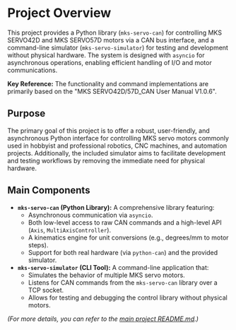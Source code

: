 # Project Overview

This project provides a Python library (`mks-servo-can`) for controlling MKS SERVO42D and MKS SERVO57D motors via a CAN bus interface, and a command-line simulator (`mks-servo-simulator`) for testing and development without physical hardware. The system is designed with `asyncio` for asynchronous operations, enabling efficient handling of I/O and motor communications.

**Key Reference:** The functionality and command implementations are primarily based on the "MKS SERVO42D/57D_CAN User Manual V1.0.6".

## Purpose

The primary goal of this project is to offer a robust, user-friendly, and asynchronous Python interface for controlling MKS servo motors commonly used in hobbyist and professional robotics, CNC machines, and automation projects. Additionally, the included simulator aims to facilitate development and testing workflows by removing the immediate need for physical hardware.

## Main Components

* **`mks-servo-can` (Python Library):** A comprehensive library featuring:
    * Asynchronous communication via `asyncio`.
    * Both low-level access to raw CAN commands and a high-level API (`Axis`, `MultiAxisController`).
    * A kinematics engine for unit conversions (e.g., degrees/mm to motor steps).
    * Support for both real hardware (via `python-can`) and the provided simulator.
* **`mks-servo-simulator` (CLI Tool):** A command-line application that:
    * Simulates the behavior of multiple MKS servo motors.
    * Listens for CAN commands from the `mks-servo-can` library over a TCP socket.
    * Allows for testing and debugging the control library without physical motors.

*(For more details, you can refer to the [main project README.md](../../README.md).)*